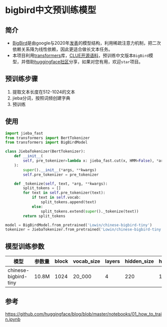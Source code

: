 # bigbird中文预训练模型

## 简介
+ [BigBird](https://github.com/google-research/bigbird)是由google与2020年[发表](https://arxiv.org/abs/2007.14062)的模型结构，利用稀疏注意力机制，把二次依赖关系降为线性依赖，因此更适合做长文本任务。
+ 本项目利用[transformers](https://github.com/huggingface/transformers)库，[CLUE开源语料](https://github.com/brightmart/nlp_chinese_corpus)，预训练中文版本`BigBird`模型，并借助[huggingface社区](https://huggingface.co/models)分享，如果对您有用，欢迎`star`项目。

## 预训练步骤
1. 提取文本长度在512-1024的文本
2. jieba分词，按照词频创建字典
3. 预训练

## 使用
```python
import jieba_fast
from transformers import BertTokenizer
from transformers import BigBirdModel

class JiebaTokenizer(BertTokenizer):
    def __init__(
        self, pre_tokenizer=lambda x: jieba_fast.cut(x, HMM=False), *args, **kwargs
    ):
        super().__init__(*args, **kwargs)
        self.pre_tokenizer = pre_tokenizer

    def _tokenize(self, text, *arg, **kwargs):
        split_tokens = []
        for text in self.pre_tokenizer(text):
            if text in self.vocab:
                split_tokens.append(text)
            else:
                split_tokens.extend(super()._tokenize(text))
        return split_tokens

model = BigBirdModel.from_pretrained('Lowin/chinese-bigbird-tiny')
tokenizer = JiebaTokenizer.from_pretrained('Lowin/chinese-bigbird-tiny')
```
## 模型训练参数
|模型|参数量|block|vocab_size|layers|hidden_size|heads|显存|batch_size|accu_epoch|step_per_batch|
|-|-|-|-|-|-|-|-|-|-|-|
|chinese-bigbird-tiny|10.8M|1024|20_000|4|220|11|8000*2|16|4|128|

## 参考

https://github.com/huggingface/blog/blob/master/notebooks/01_how_to_train.ipynb